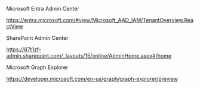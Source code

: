 Microsoft Entra Admin Center

https://entra.microsoft.com/#view/Microsoft_AAD_IAM/TenantOverview.ReactView

SharePoint Admin Center

https://87t1zf-admin.sharepoint.com/_layouts/15/online/AdminHome.aspx#/home

Microsoft Graph Explorer


https://developer.microsoft.com/en-us/graph/graph-explorer/preview